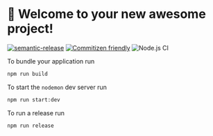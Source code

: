 # 🚀 Welcome to your new awesome project!

[![semantic-release](https://img.shields.io/badge/%20%20%F0%9F%93%A6%F0%9F%9A%80-semantic--release-e10079.svg)](https://github.com/semantic-release/semantic-release) [![Commitizen friendly](https://img.shields.io/badge/commitizen-friendly-brightgreen.svg)](http://commitizen.github.io/cz-cli/)
![Node.js CI](https://github.com/unicorn-froyo/express-js-starter-kit/workflows/Node.js%20CI/badge.svg)

To bundle your application run

```bash
npm run build
```

To start the `nodemon` dev server run

```bash
npm run start:dev
```

To run a release run

```bash
npm run release
```
